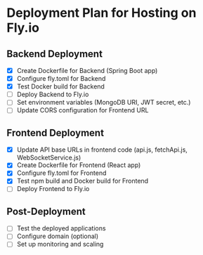 # Deployment Plan for Hosting on Fly.io

## Backend Deployment
- [x] Create Dockerfile for Backend (Spring Boot app)
- [x] Configure fly.toml for Backend
- [x] Test Docker build for Backend
- [ ] Deploy Backend to Fly.io
- [ ] Set environment variables (MongoDB URI, JWT secret, etc.)
- [ ] Update CORS configuration for Frontend URL

## Frontend Deployment
- [x] Update API base URLs in frontend code (api.js, fetchApi.js, WebSocketService.js)
- [x] Create Dockerfile for Frontend (React app)
- [x] Configure fly.toml for Frontend
- [x] Test npm build and Docker build for Frontend
- [ ] Deploy Frontend to Fly.io

## Post-Deployment
- [ ] Test the deployed applications
- [ ] Configure domain (optional)
- [ ] Set up monitoring and scaling
